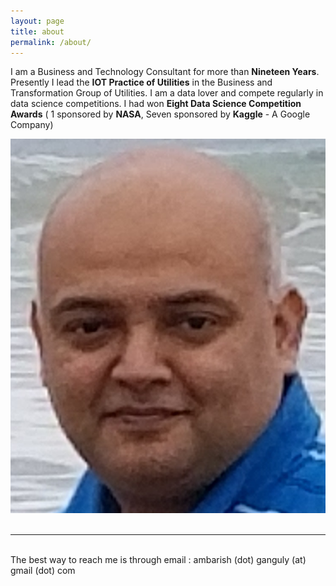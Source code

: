 ```yaml
---
layout: page
title: about
permalink: /about/
---
```


I am a Business and Technology Consultant for more than **Nineteen Years**.  Presently I lead  the **IOT Practice of Utilities** in the Business and Transformation Group of Utilities. I am a data lover and compete regularly in data science competitions. I had won **Eight Data Science Competition Awards** ( 1 sponsored by **NASA**, Seven sponsored by **Kaggle** -  A Google Company)               


<div class="img_row">
	<img class="col one" src="/img/prof_pic.jpg">
</div>
 
 <br/>
 <hr/>
<br/>
 <span class="contacticon center">
	<a href="mailto:ambarish.ganguly@gmail.com"><i class="fa fa-envelope-square"></i></a>
	<a href="https://github.com/ambarishg" target="_blank"><i class="fa fa-github-square"></i></a>
	<a href="https://www.linkedin.com/in/ambarish-ganguly/" target="_blank"><i class="fa fa-linkedin-square"></i></a>
	<a href="https://www.facebook.com/machinelearningfun/" target="_blank"><i class="fa fa-facebook-square"></i></a>
	<a href="https://twitter.com/a_ganguly" target="_blank"><i class="fa fa-twitter-square"></i></a>
</span>

<div class="col three caption">
	The best way to reach me is through email : ambarish (dot) ganguly (at) gmail (dot) com
</div>
